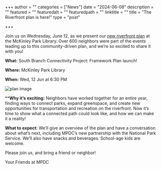 +++
author = ""
categories = ["News"]
date = "2024-06-08"
description = ""
featured = ""
featuredalt = ""
featuredpath = ""
linktitle = ""
title = "The Riverfront plan is here!"
type = "post"

+++ 

Join us on Wednesday, June 12, as we present our [new riverfront plan](https://drive.google.com/file/d/16KlWoSpr6mFV42jsHN469gbfLROch0_9/view?usp=sharing) at the McKinley Park Library.  Over 600 neighbors were part of the events leading up to this community-driven plan, and we’re so excited to share it with you! 

**What:** South Branch Connectivity Project: Framework Plan launch!

**Where:**  McKinley Park Library

**When:** Wed, 12 Jun at 6:30 PM 

![plan image](/images/events/SouthBranchConnectivityPlanCoverImage.png)

****Why it’s exciting:**  Neighbors have worked together for an entire year, finding ways to connect parks, expand greenspace, and create new opportunities for transportation and recreation on the riverfront. Now it’s time to show what a connected path could look like, and how we can make it a reality!

**What to expect:** We’ll give an overview of the plan and have a conversation about what’s next, including MPDC’s new partnership with the National Park Service. We’ll also have snacks and beverages. School-age kids are welcome. 

Please join us, and bring a friend or neighbor!

Your Friends at MPDC









